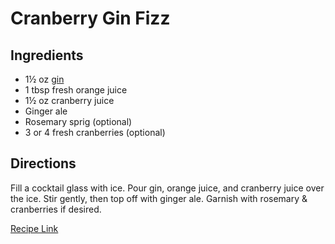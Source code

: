 # Cranberry Gin Fizz

## Ingredients
- 1½ oz [gin](./GinCocktails.md)
- 1 tbsp fresh orange juice
- 1½ oz cranberry juice
- Ginger ale
- Rosemary sprig (optional)
- 3 or 4 fresh cranberries (optional)

## Directions
Fill a cocktail glass with ice. Pour gin, orange juice, and cranberry juice over the ice. Stir gently, then top off with ginger ale. Garnish with rosemary & cranberries if desired.

[Recipe Link](http://www.foodiemisadventures.com/2013/12/cranberry-ginger-gin-fizz.html)